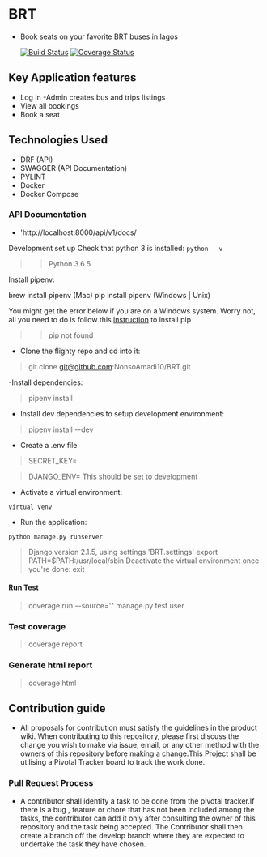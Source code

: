 # BRT
- Book seats on your favorite BRT buses in lagos 
 
  [![Build Status](https://travis-ci.com/NonsoAmadi10/BRT.svg?branch=develop)](https://travis-ci.com/NonsoAmadi10/BRT)  [![Coverage Status](https://coveralls.io/repos/github/NonsoAmadi10/BRT/badge.svg?branch=develop)](https://coveralls.io/github/NonsoAmadi10/BRT?branch=develop)
 

## Key Application features
- Log in
-Admin creates bus and trips listings
- View all bookings
- Book a seat
## Technologies Used
- DRF (API)
- SWAGGER (API Documentation)
- PYLINT
- Docker 
- Docker Compose
### API Documentation
 - 'http://localhost:8000/api/v1/docs/

Development set up
Check that python 3 is installed:
`python --v`
>> Python 3.6.5

Install pipenv:

brew install pipenv (Mac)
pip install pipenv (Windows | Unix)

You might get the error below if you are on a Windows system. Worry not, all you need to do is follow this [instruction](https://pip.pypa.io/en/stable/installing/#do-i-need-to-install-pip) to install pip
>> pip not found

- Clone the flighty repo and cd into it:

> git clone git@github.com:NonsoAmadi10/BRT.git

-Install dependencies:

>pipenv install
- Install dev dependencies to setup development environment:

> pipenv install --dev
- Create a .env file

>SECRET_KEY=<JWT-SECRET-KEY>

>DJANGO_ENV=<YOUR ENVIRONMENT> This should be set to development

- Activate a virtual environment:

 `virtual venv`
- Run the application:

 `python manage.py runserver`
> Django version 2.1.5, using settings 'BRT.settings'
> export PATH=$PATH:/usr/local/sbin
> Deactivate the virtual environment once you're done:
> exit 

#### Run Test

> coverage run --source='.' manage.py test user
### Test coverage

> coverage report
### Generate html report

> coverage html
## Contribution guide
- All proposals for contribution must satisfy the guidelines in the product wiki. When contributing to this repository, please first discuss the change you wish to make via issue, email, or any other method with the owners of this repository before making a change.This Project shall be utilising a Pivotal Tracker board to track the work done.

### Pull Request Process
- A contributor shall identify a task to be done from the pivotal tracker.If there is a bug , feature or chore that has not been included among the tasks, the contributor can add it only after consulting the owner of this repository and the task being accepted.
The Contributor shall then create a branch off the develop branch where they are expected to undertake the task they have chosen.
